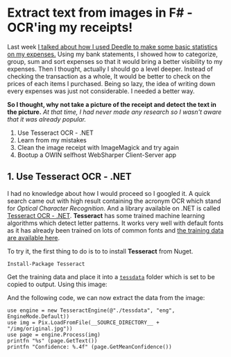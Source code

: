 # Extract text from images in F# - OCR'ing my receipts!

Last week [I talked about how I used Deedle to make some basic statistics on my expenses.]() 
Using my bank statements, I showed how to categorize, group, sum and sort expenses so that it would bring a better visibility to my expenses.
Then I thought, actually I should go a level deeper. Instead of checking the transaction as a whole, It would be better to check on the prices of each items I purchased.
Being so lazy, the idea of writing down every expenses was just not considerable. I needed a better way.

__So I thought, why not take a picture of the receipt and detect the text in the picture.__
_At that time, I had never made any research so I wasn't aware that it was already popular._

1. Use Tesseract OCR - .NET
2. Learn from my mistakes
3. Clean the image receipt with ImageMagick and try again
4. Bootup a OWIN selfhost WebSharper Client-Server app

## 1. Use Tesseract OCR - .NET

I had no knowledge about how I would proceed so I googled it.
A quick search came out with high result containing the acronym OCR which stand for _Optical Character Recognition_.
And a library available on .NET is called [Tesseract OCR - .NET](https://github.com/charlesw/tesseract-ocr-dotnet).
__Tesseract__ has some trained machine learning algorithms which detect letter patterns.
It works very well with default fonts as it has already been trained on lots of common fonts and [the training data are available here](https://github.com/tesseract-ocr/tessdata).

To try it, the first thing to do is to to install __Tesseract__ from Nuget.
```
Install-Package Tesseract
```
Get the training data and place it into a [`tessdata`](https://github.com/tesseract-ocr/tessdata/releases/tag/3.04.00) folder which is set to be copied to output.
Using this image:
![]()

And the following code, we can now extract the data from the image:

```
use engine = new TesseractEngine(@"./tessdata", "eng", EngineMode.Default))
use img = Pix.LoadFromFile(__SOURCE_DIRECTORY__ + "/img/original.jpg"))
use page = engine.Process(img)
printfn "%s" (page.GetText())
printfn "Confidence: %.4f" (page.GetMeanConfidence())
```
